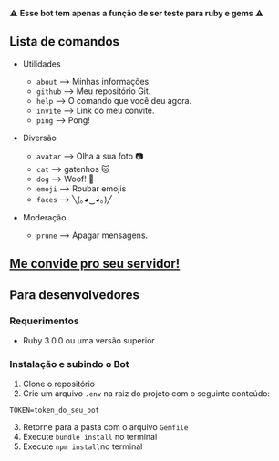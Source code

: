 :warning: **Esse bot tem apenas a função de ser teste para ruby e gems** :warning:

## Lista de comandos

- Utilidades

  - `about` --> Minhas informações.
  - `github` --> Meu repositório Git.
  - `help` --> O comando que você deu agora.
  - `invite` --> Link do meu convite.
  - `ping` --> Pong!

- Diversão

  - `avatar` --> Olha a sua foto :camera:
  - `cat` --> gatenhos :cat:
  - `dog` --> Woof! :dog:
  - `emoji` --> Roubar emojis
  - `faces` --> ╲(｡◕‿◕｡)╱

- Moderação

  - `prune` --> Apagar mensagens.

## [Me convide pro seu servidor!](https://discord.com/api/oauth2/authorize?client_id=741030476780929109&permissions=8&scope=bot)

## Para desenvolvedores

### Requerimentos

- Ruby 3.0.0 ou uma versão superior

### Instalação e subindo o Bot

1. Clone o repositório
2. Crie um arquivo `.env` na raiz do projeto com o seguinte conteúdo:

```.env
TOKEN=token_do_seu_bot
```

3. Retorne para a pasta com o arquivo `Gemfile`
4. Execute `bundle install` no terminal
5. Execute `npm install`no terminal
